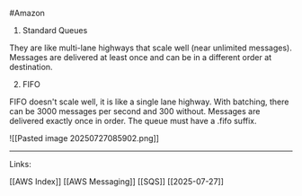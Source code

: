 #Amazon 

1. Standard Queues

They are like multi-lane highways that scale well (near unlimited messages). Messages are delivered at least once and can be in a different order at destination. 

2. FIFO

FIFO doesn't scale well, it is like a single lane highway. With batching, there can be 3000 messages per second and 300 without.  Messages are delivered exactly once in order. The queue must have a .fifo suffix. 


![[Pasted image 20250727085902.png]]

---
Links:

[[AWS Index]]
[[AWS Messaging]]
[[SQS]]
[[2025-07-27]]
